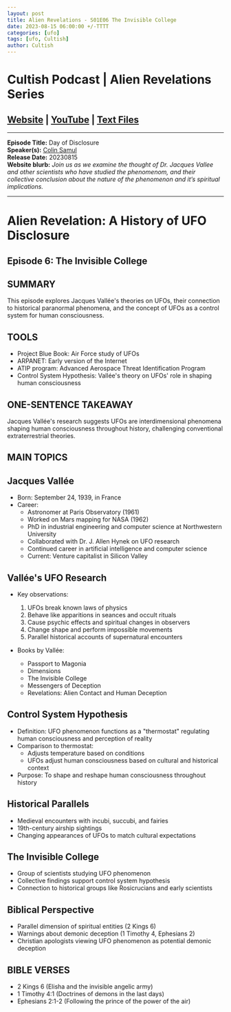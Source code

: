```yaml
---
layout: post
title: Alien Revelations - S01E06 The Invisible College
date: 2023-08-15 06:00:00 +/-TTTT
categories: [ufo]
tags: [ufo, Cultish]
author: Cultish
---
```


# Cultish Podcast | Alien Revelations Series

## [Website](https://apologiastudios.com/shows/cultish/) | [YouTube](https://www.youtube.com/@TheCultishShow) | [Text Files](https://github.com/jobian-ai/LHP-Sermons/tree/main/ufo/2023)

___

**Episode Title:** Day of Disclosure<br>
**Speaker(s):**  [Colin Samul](https://www.sermonaudio.com/speakers/18291/)<br>
**Release Date:** 20230815<br>
**Website blurb:** *Join us as we examine the thought of Dr. Jacques Vallee and other scientists who have studied the phenomenom, and their collective conclusion about the nature of the phenomenon and it’s spiritual implications.*

___


# Alien Revelation: A History of UFO Disclosure

## Episode 6: The Invisible College

## SUMMARY

This episode explores Jacques Vallée's theories on UFOs, their connection to historical paranormal phenomena, and the concept of UFOs as a control system for human consciousness.

## TOOLS

* Project Blue Book: Air Force study of UFOs
* ARPANET: Early version of the Internet
* ATIP program: Advanced Aerospace Threat Identification Program
* Control System Hypothesis: Vallée's theory on UFOs' role in shaping human consciousness

## ONE-SENTENCE TAKEAWAY

Jacques Vallée's research suggests UFOs are interdimensional phenomena shaping human consciousness throughout history, challenging conventional extraterrestrial theories.

## MAIN TOPICS

## Jacques Vallée

* Born: September 24, 1939, in France
* Career:
  * Astronomer at Paris Observatory (1961)
  * Worked on Mars mapping for NASA (1962)
  * PhD in industrial engineering and computer science at Northwestern University
  * Collaborated with Dr. J. Allen Hynek on UFO research
  * Continued career in artificial intelligence and computer science
  * Current: Venture capitalist in Silicon Valley

## Vallée's UFO Research

* Key observations:
  1. UFOs break known laws of physics
  2. Behave like apparitions in seances and occult rituals
  3. Cause psychic effects and spiritual changes in observers
  4. Change shape and perform impossible movements
  5. Parallel historical accounts of supernatural encounters

* Books by Vallée:
  * Passport to Magonia
  * Dimensions
  * The Invisible College
  * Messengers of Deception
  * Revelations: Alien Contact and Human Deception

## Control System Hypothesis

* Definition: UFO phenomenon functions as a "thermostat" regulating human consciousness and perception of reality
* Comparison to thermostat:
  * Adjusts temperature based on conditions
  * UFOs adjust human consciousness based on cultural and historical context
* Purpose: To shape and reshape human consciousness throughout history

## Historical Parallels

* Medieval encounters with incubi, succubi, and fairies
* 19th-century airship sightings
* Changing appearances of UFOs to match cultural expectations

## The Invisible College

* Group of scientists studying UFO phenomenon
* Collective findings support control system hypothesis
* Connection to historical groups like Rosicrucians and early scientists

## Biblical Perspective

* Parallel dimension of spiritual entities (2 Kings 6)
* Warnings about demonic deception (1 Timothy 4, Ephesians 2)
* Christian apologists viewing UFO phenomenon as potential demonic deception

## BIBLE VERSES

* 2 Kings 6 (Elisha and the invisible angelic army)
* 1 Timothy 4:1 (Doctrines of demons in the last days)
* Ephesians 2:1-2 (Following the prince of the power of the air)
